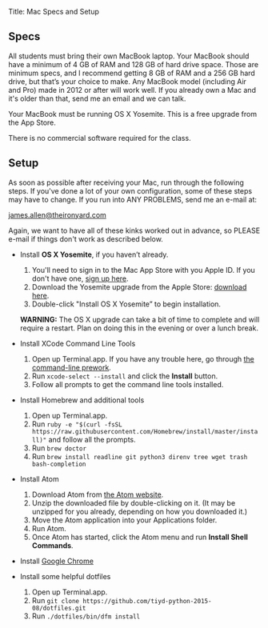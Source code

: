 Title: Mac Specs and Setup

## Specs

All students must bring their own MacBook laptop. Your MacBook should have a minimum of 4 GB of RAM and 128 GB of hard drive space. Those are minimum specs, and I recommend getting 8 GB of RAM and a 256 GB hard drive, but that’s your choice to make. Any MacBook model (including Air and Pro) made in 2012 or after will work well. If you already own a Mac and it's older than that, send me an email and we can talk.

Your MacBook must be running OS X Yosemite. This is a free upgrade from the App Store.

There is no commercial software required for the class.

## Setup

As soon as possible after receiving your Mac, run through the following steps. If you've done a lot of your own configuration, some of these steps may have to change.  If you run into ANY PROBLEMS, send me an e-mail at:

<james.allen@theironyard.com>

Again, we want to have all of these kinks worked out in advance, so PLEASE e-mail if things don't work as described below.

* Install **OS X Yosemite**, if you haven’t already.
    1. You'll need to sign in to the Mac App Store with you Apple ID. If you don't have one, [sign up here](https://appleid.apple.com/).
    1. Download the Yosemite upgrade from the Apple Store: [download here](https://itunes.apple.com/us/app/os-x-yosemite/id915041082?mt=12).
    1. Double-click "Install OS X Yosemite” to begin installation.

  **WARNING:** The OS X upgrade can take a bit of time to complete and will require a restart. Plan on doing this in the evening or over a lunch break.

 * Install XCode Command Line Tools
    1. Open up Terminal.app. If you have any trouble here, go through [the command-line prework](/prework/exercises.html#the-command-line).
    1. Run `xcode-select --install` and click the **Install** button.
    1. Follow all prompts to get the command line tools installed.

* Install Homebrew and additional tools
    1. Open up Terminal.app.
    1. Run `ruby -e "$(curl -fsSL https://raw.githubusercontent.com/Homebrew/install/master/install)"` and follow all the prompts.
    1. Run `brew doctor`
    1. Run `brew install readline git python3 direnv tree wget trash bash-completion`

* Install Atom
    1. Download Atom from [the Atom website](https://atom.io/).
    1. Unzip the downloaded file by double-clicking on it. (It may be unzipped for you already, depending on how you downloaded it.)
    1. Move the Atom application into your Applications folder.
    1. Run Atom.
    1. Once Atom has started, click the Atom menu and run **Install Shell Commands**.

* Install [Google Chrome](https://www.google.com/intl/en/chrome/browser/)

* Install some helpful dotfiles
    1. Open up Terminal.app.
    1. Run `git clone https://github.com/tiyd-python-2015-08/dotfiles.git`
    1. Run `./dotfiles/bin/dfm install`
